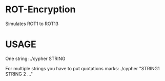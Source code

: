 # ROT-Encryption

Simulates ROT1 to ROT13

# USAGE

One string: ./cypher STRING

For multiple strings you have to put quotations marks: ./cypher "STRING1 STRING 2 ..."

